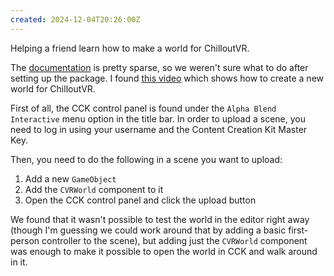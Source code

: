 ```yaml
---
created: 2024-12-04T20:26:00Z
---
```


Helping a friend learn how to make a world for ChilloutVR.

The [documentation](https://developers.abinteractive.net/cck/setup/) is pretty sparse, so we weren't sure what to do after setting up the package. I found [this video](https://www.youtube.com/watch?v=OatATrRSO2A) which shows how to create a new world for ChilloutVR.

First of all, the CCK control panel is found under the `Alpha Blend Interactive` menu option in the title bar. In order to upload a scene, you need to log in using your username and the Content Creation Kit Master Key.

Then, you need to do the following in a scene you want to upload:
1. Add a new `GameObject`
2. Add the `CVRWorld` component to it
3. Open the CCK control panel and click the upload button

We found that it wasn't possible to test the world in the editor right away (though I'm guessing we could work around that by adding a basic first-person controller to the scene), but adding just the `CVRWorld` component was enough to make it possible to open the world in CCK and walk around in it.
